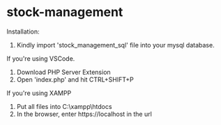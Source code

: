 # stock-management

Installation:

1. Kindly import 'stock_management_sql' file into your mysql database.

If you're using VSCode.
1. Download PHP Server Extension
2. Open 'index.php' and hit CTRL+SHIFT+P

If you're using XAMPP
1. Put all files into C:\xampp\htdocs
2. In the browser, enter https://localhost in the url



